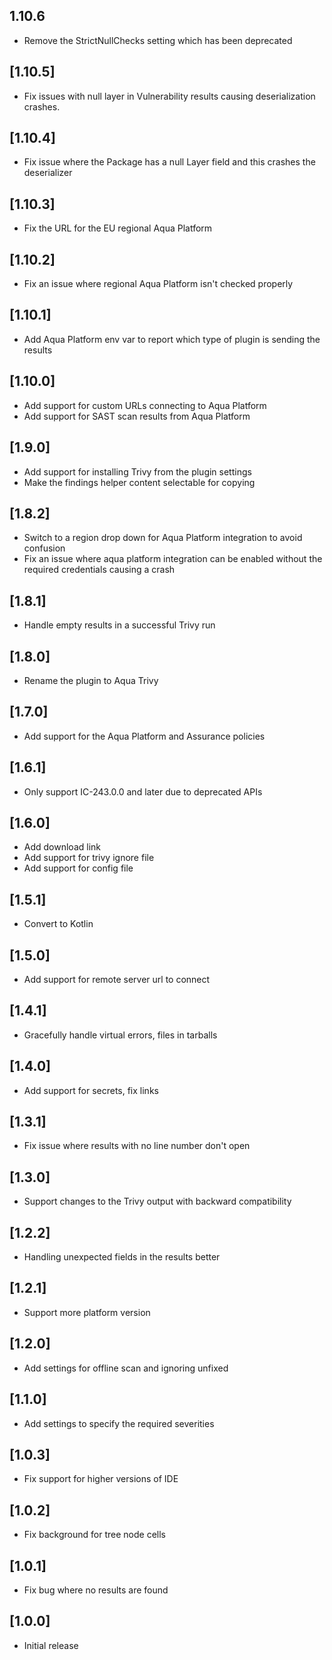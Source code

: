 ## 1.10.6

- Remove the StrictNullChecks setting which has been deprecated

## [1.10.5]

- Fix issues with null layer in Vulnerability results causing deserialization crashes.

## [1.10.4]

- Fix issue where the Package has a null Layer field and this crashes the deserializer

## [1.10.3]

- Fix the URL for the EU regional Aqua Platform

## [1.10.2]

- Fix an issue where regional Aqua Platform isn't checked properly

## [1.10.1]

- Add Aqua Platform env var to report which type of plugin is sending the results

## [1.10.0]

- Add support for custom URLs connecting to Aqua Platform
- Add support for SAST scan results from Aqua Platform

## [1.9.0]

- Add support for installing Trivy from the plugin settings
- Make the findings helper content selectable for copying

## [1.8.2]

- Switch to a region drop down for Aqua Platform integration to avoid confusion
- Fix an issue where aqua platform integration can be enabled without the required credentials causing a crash

## [1.8.1]

- Handle empty results in a successful Trivy run

## [1.8.0]

- Rename the plugin to Aqua Trivy

## [1.7.0]

- Add support for the Aqua Platform and Assurance policies

## [1.6.1]

- Only support IC-243.0.0 and later due to deprecated APIs

## [1.6.0]

- Add download link
- Add support for trivy ignore file
- Add support for config file

## [1.5.1]

- Convert to Kotlin

## [1.5.0]

- Add support for remote server url to connect

## [1.4.1]

- Gracefully handle virtual errors, files in tarballs

## [1.4.0]

- Add support for secrets, fix links

## [1.3.1]

- Fix issue where results with no line number don't open

## [1.3.0]

- Support changes to the Trivy output with backward compatibility

## [1.2.2]

- Handling unexpected fields in the results better

## [1.2.1]

- Support more platform version

## [1.2.0]

- Add settings for offline scan and ignoring unfixed

## [1.1.0]

- Add settings to specify the required severities

## [1.0.3]

- Fix support for higher versions of IDE<br/>

## [1.0.2]

- Fix background for tree node cells<br/>

## [1.0.1]

- Fix bug where no results are found

## [1.0.0]

- Initial release

